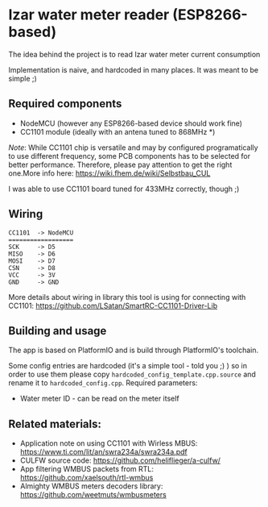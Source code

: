 # Izar water meter reader (ESP8266-based)
The idea behind the project is to read Izar water meter current consumption

Implementation is naive, and hardcoded in many places. It was meant to be simple ;)

## Required components
- NodeMCU (however any ESP8266-based device should work fine)
- CC1101 module (ideally with an antena tuned to 868MHz *)

_Note_: While CC1101 chip is versatile and may by configured programatically to use different frequency, some PCB components has to be selected for better performance. Therefore, please pay attention to get the right one.More info here: https://wiki.fhem.de/wiki/Selbstbau_CUL

I was able to use CC1101 board tuned for 433MHz correctly, though ;)


## Wiring
```
CC1101  -> NodeMCU
==================
SCK     -> D5
MISO    -> D6
MOSI    -> D7
CSN     -> D8
VCC     -> 3V
GND     -> GND
```
More details about wiring in library this tool is using for connecting with CC1101: https://github.com/LSatan/SmartRC-CC1101-Driver-Lib


## Building and usage
The app is based on PlatformIO and is build through PlatformIO's toolchain.

Some config entries are hardcoded (it's a simple tool - told you ;) ) so in order to use them please copy `hardcoded_config_template.cpp.source` and rename it to `hardcoded_config.cpp`. Required parameters:
- Water meter ID - can be read on the meter itself

## Related materials:
- Application note on using CC1101 with Wirless MBUS: https://www.ti.com/lit/an/swra234a/swra234a.pdf
- CULFW source code: https://github.com/heliflieger/a-culfw/
- App filtering WMBUS packets from RTL: https://github.com/xaelsouth/rtl-wmbus
- Almighty WMBUS meters decoders library: https://github.com/weetmuts/wmbusmeters
